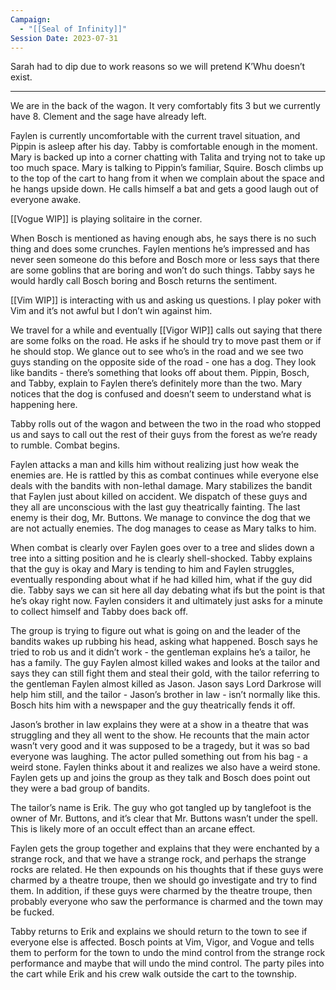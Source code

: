 ```yaml
---
Campaign:
  - "[[Seal of Infinity]]"
Session Date: 2023-07-31
---
```

Sarah had to dip due to work reasons so we will pretend K’Whu doesn’t exist.

---

We are in the back of the wagon. It very comfortably fits 3 but we currently have 8. Clement and the sage have already left.

Faylen is currently uncomfortable with the current travel situation, and Pippin is asleep after his day. Tabby is comfortable enough in the moment. Mary is backed up into a corner chatting with Talita and trying not to take up too much space. Mary is talking to Pippin’s familiar, Squire. Bosch climbs up to the top of the cart to hang from it when we complain about the space and he hangs upside down. He calls himself a bat and gets a good laugh out of everyone awake.

[[Vogue WIP]] is playing solitaire in the corner.

When Bosch is mentioned as having enough abs, he says there is no such thing and does some crunches. Faylen mentions he’s impressed and has never seen someone do this before and Bosch more or less says that there are some goblins that are boring and won’t do such things. Tabby says he would hardly call Bosch boring and Bosch returns the sentiment.

[[Vim WIP]]  is interacting with us and asking us questions. I play poker with Vim and it’s not awful but I don’t win against him.

We travel for a while and eventually [[Vigor WIP]]  calls out saying that there are some folks on the road. He asks if he should try to move past them or if he should stop. We glance out to see who’s in the road and we see two guys standing on the opposite side of the road - one has a dog. They look like bandits - there’s something that looks off about them. Pippin, Bosch, and Tabby, explain to Faylen there’s definitely more than the two. Mary notices that the dog is confused and doesn’t seem to understand what is happening here.

Tabby rolls out of the wagon and between the two in the road who stopped us and says to call out the rest of their guys from the forest as we’re ready to rumble. Combat begins.

Faylen attacks a man and kills him without realizing just how weak the enemies are. He is rattled by this as combat continues while everyone else deals with the bandits with non-lethal damage. Mary stabilizes the bandit that Faylen just about killed on accident. We dispatch of these guys and they all are unconscious with the last guy theatrically fainting. The last enemy is their dog, Mr. Buttons. We manage to convince the dog that we are not actually enemies. The dog manages to cease as Mary talks to him.

When combat is clearly over Faylen goes over to a tree and slides down a tree into a sitting position and he is clearly shell-shocked. Tabby explains that the guy is okay and Mary is tending to him and Faylen struggles, eventually responding about what if he had killed him, what if the guy did die. Tabby says we can sit here all day debating what ifs but the point is that he’s okay right now. Faylen considers it and ultimately just asks for a minute to collect himself and Tabby does back off.

The group is trying to figure out what is going on and the leader of the bandits wakes up rubbing his head, asking what happened. Bosch says he tried to rob us and it didn’t work - the gentleman explains he’s a tailor, he has a family. The guy Faylen almost killed wakes and looks at the tailor and says they can still fight them and steal their gold, with the tailor referring to the gentleman Faylen almost killed as Jason. Jason says Lord Darkrose will help him still, and the tailor - Jason’s brother in law - isn’t normally like this. Bosch hits him with a newspaper and the guy theatrically fends it off.

Jason’s brother in law explains they were at a show in a theatre that was struggling and they all went to the show. He recounts that the main actor wasn’t very good and it was supposed to be a tragedy, but it was so bad everyone was laughing. The actor pulled something out from his bag - a weird stone. Faylen thinks about it and realizes we also have a weird stone. Faylen gets up and joins the group as they talk and Bosch does point out they were a bad group of bandits.

The tailor’s name is Erik. The guy who got tangled up by tanglefoot is the owner of Mr. Buttons, and it’s clear that Mr. Buttons wasn’t under the spell. This is likely more of an occult effect than an arcane effect.

Faylen gets the group together and explains that they were enchanted by a strange rock, and that we have a strange rock, and perhaps the strange rocks are related. He then expounds on his thoughts that if these guys were charmed by a theatre troupe, then we should go investigate and try to find them. In addition, if these guys were charmed by the theatre troupe, then probably everyone who saw the performance is charmed and the town may be fucked.

Tabby returns to Erik and explains we should return to the town to see if everyone else is affected. Bosch points at Vim, Vigor, and Vogue and tells them to perform for the town to undo the mind control from the strange rock performance and maybe that will undo the mind control. The party piles into the cart while Erik and his crew walk outside the cart to the township.